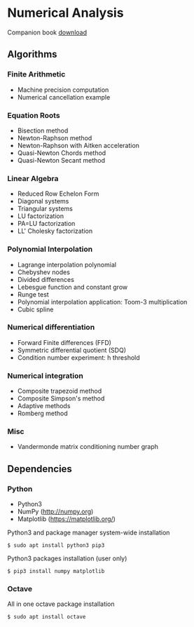 Numerical Analysis
==================

Companion book [download](https://datawok.net/files/2019/numeric.pdf)


Algorithms
----------

### Finite Arithmetic

- Machine precision computation
- Numerical cancellation example


### Equation Roots

- Bisection method
- Newton-Raphson method
- Newton-Raphson with Aitken acceleration
- Quasi-Newton Chords method
- Quasi-Newton Secant method


### Linear Algebra

- Reduced Row Echelon Form
- Diagonal systems
- Triangular systems
- LU factorization
- PA=LU factorization
- LL' Cholesky factorization


### Polynomial Interpolation

- Lagrange interpolation polynomial
- Chebyshev nodes
- Divided differences
- Lebesgue function and constant grow
- Runge test
- Polynomial interpolation application: Toom-3 multiplication
- Cubic spline


### Numerical differentiation

- Forward Finite differences (FFD)
- Symmetric differential quotient (SDQ)
- Condition number experiment: h threshold


### Numerical integration

- Composite trapezoid method
- Composite Simpson's method
- Adaptive methods
- Romberg method


### Misc

- Vandermonde matrix conditioning number graph


Dependencies
------------

### Python

- Python3
- NumPy (http://numpy.org)
- Matplotlib (https://matplotlib.org/)

Python3 and package manager system-wide installation

    $ sudo apt install python3 pip3

Python3 packages installation (user only)

    $ pip3 install numpy matplotlib

### Octave

All in one octave package installation

    $ sudo apt install octave

